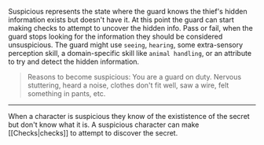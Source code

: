 Suspicious represents the state where the guard knows the thief's hidden information exists but doesn't have it. At this point the guard can start making checks to attempt to uncover the hidden info. Pass or fail, when the guard stops looking for the information they should be considered unsuspicious. The guard might use `seeing`, `hearing`, some extra-sensory perception skill, a domain-specific skill like `animal handling`, or an attribute to try and detect the hidden information.

> Reasons to become suspicious: You are a guard on duty. Nervous stuttering, heard a noise, clothes don't fit well, saw a wire, felt something in pants, etc.

---

When a character is suspicious they know of the exististence of the secret but don't know what it is. A suspicious character can make [[Checks|checks]] to attempt to discover the secret.
